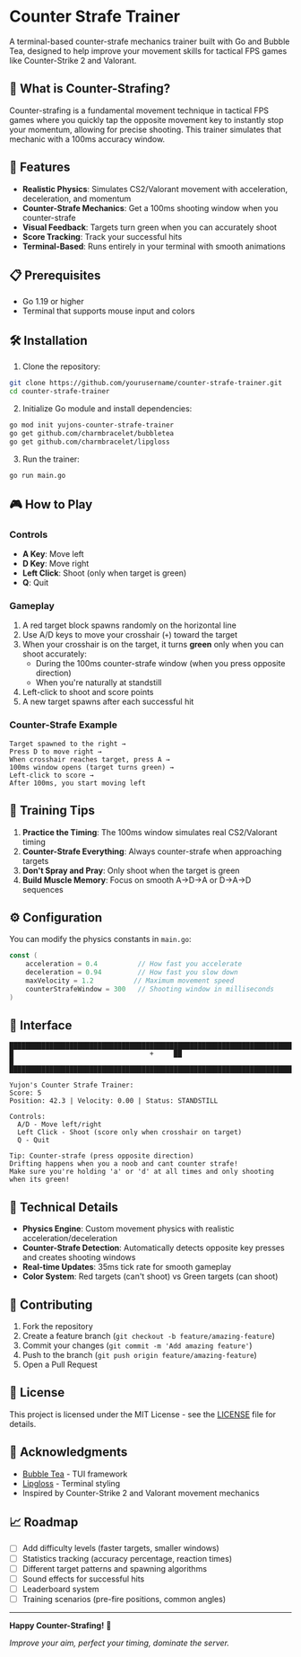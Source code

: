 # Counter Strafe Trainer

A terminal-based counter-strafe mechanics trainer built with Go and Bubble Tea, designed to help improve your movement skills for tactical FPS games like Counter-Strike 2 and Valorant.

## 🎯 What is Counter-Strafing?

Counter-strafing is a fundamental movement technique in tactical FPS games where you quickly tap the opposite movement key to instantly stop your momentum, allowing for precise shooting. This trainer simulates that mechanic with a 100ms accuracy window.

## 🚀 Features

- **Realistic Physics**: Simulates CS2/Valorant movement with acceleration, deceleration, and momentum
- **Counter-Strafe Mechanics**: Get a 100ms shooting window when you counter-strafe
- **Visual Feedback**: Targets turn green when you can accurately shoot
- **Score Tracking**: Track your successful hits
- **Terminal-Based**: Runs entirely in your terminal with smooth animations

## 📋 Prerequisites

- Go 1.19 or higher
- Terminal that supports mouse input and colors

## 🛠️ Installation

1. Clone the repository:
```bash
git clone https://github.com/yourusername/counter-strafe-trainer.git
cd counter-strafe-trainer
```

2. Initialize Go module and install dependencies:
```bash
go mod init yujons-counter-strafe-trainer
go get github.com/charmbracelet/bubbletea
go get github.com/charmbracelet/lipgloss
```

3. Run the trainer:
```bash
go run main.go
```

## 🎮 How to Play

### Controls
- **A Key**: Move left
- **D Key**: Move right  
- **Left Click**: Shoot (only when target is green)
- **Q**: Quit

### Gameplay
1. A red target block spawns randomly on the horizontal line
2. Use A/D keys to move your crosshair (`+`) toward the target
3. When your crosshair is on the target, it turns **green** only when you can shoot accurately:
   - During the 100ms counter-strafe window (when you press opposite direction)
   - When you're naturally at standstill
4. Left-click to shoot and score points
5. A new target spawns after each successful hit

### Counter-Strafe Example
```
Target spawned to the right →
Press D to move right →
When crosshair reaches target, press A →
100ms window opens (target turns green) →
Left-click to score →
After 100ms, you start moving left
```

## 🎯 Training Tips

1. **Practice the Timing**: The 100ms window simulates real CS2/Valorant timing
2. **Counter-Strafe Everything**: Always counter-strafe when approaching targets
3. **Don't Spray and Pray**: Only shoot when the target is green
4. **Build Muscle Memory**: Focus on smooth A→D→A or D→A→D sequences

## ⚙️ Configuration

You can modify the physics constants in `main.go`:

```go
const (
    acceleration = 0.4          // How fast you accelerate
    deceleration = 0.94         // How fast you slow down
    maxVelocity = 1.2          // Maximum movement speed
    counterStrafeWindow = 300   // Shooting window in milliseconds
)
```

## 🎨 Interface

```
████████████████████████████████████████████████████████████████████████████████
█                                  +     ██                                    █
████████████████████████████████████████████████████████████████████████████████

Yujon's Counter Strafe Trainer:
Score: 5
Position: 42.3 | Velocity: 0.00 | Status: STANDSTILL

Controls:
  A/D - Move left/right
  Left Click - Shoot (score only when crosshair on target)
  Q - Quit

Tip: Counter-strafe (press opposite direction)
Drifting happens when you a noob and cant counter strafe!
Make sure you're holding 'a' or 'd' at all times and only shooting when its green!
```

## 🔧 Technical Details

- **Physics Engine**: Custom movement physics with realistic acceleration/deceleration
- **Counter-Strafe Detection**: Automatically detects opposite key presses and creates shooting windows
- **Real-time Updates**: 35ms tick rate for smooth gameplay
- **Color System**: Red targets (can't shoot) vs Green targets (can shoot)

## 🤝 Contributing

1. Fork the repository
2. Create a feature branch (`git checkout -b feature/amazing-feature`)
3. Commit your changes (`git commit -m 'Add amazing feature'`)
4. Push to the branch (`git push origin feature/amazing-feature`)
5. Open a Pull Request

## 📝 License

This project is licensed under the MIT License - see the [LICENSE](LICENSE) file for details.

## 🙏 Acknowledgments

- [Bubble Tea](https://github.com/charmbracelet/bubbletea) - TUI framework
- [Lipgloss](https://github.com/charmbracelet/lipgloss) - Terminal styling
- Inspired by Counter-Strike 2 and Valorant movement mechanics

## 📈 Roadmap

- [ ] Add difficulty levels (faster targets, smaller windows)
- [ ] Statistics tracking (accuracy percentage, reaction times)
- [ ] Different target patterns and spawning algorithms
- [ ] Sound effects for successful hits
- [ ] Leaderboard system
- [ ] Training scenarios (pre-fire positions, common angles)

---

**Happy Counter-Strafing!** 🎯

*Improve your aim, perfect your timing, dominate the server.*
